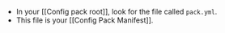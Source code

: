 - In your [[Config pack root]], look for the file called `pack.yml`.
- This file is your [[Config Pack Manifest]].